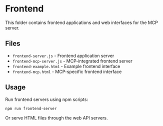 # Frontend

This folder contains frontend applications and web interfaces for the MCP server.

## Files

- `frontend-server.js` - Frontend application server
- `frontend-mcp-server.js` - MCP-integrated frontend server
- `frontend-example.html` - Example frontend interface
- `frontend-mcp.html` - MCP-specific frontend interface

## Usage

Run frontend servers using npm scripts:
```bash
npm run frontend-server
```

Or serve HTML files through the web API servers.
